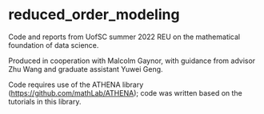 # reduced_order_modeling
Code and reports from UofSC summer 2022 REU on the mathematical foundation of data science.

Produced in cooperation with Malcolm Gaynor, with guidance from advisor Zhu Wang and graduate assistant Yuwei Geng.

Code requires use of the ATHENA library (https://github.com/mathLab/ATHENA); code was written based on the tutorials in this library.
